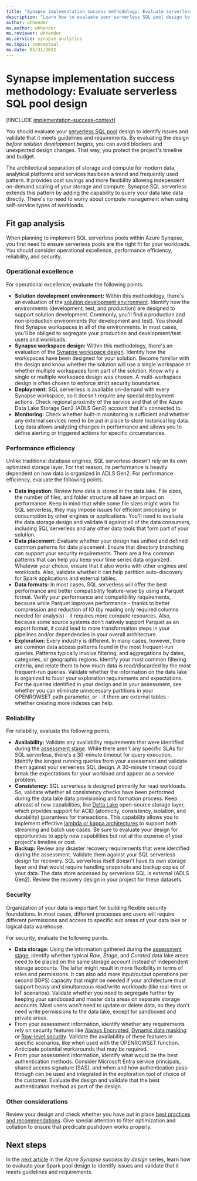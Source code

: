 ```yaml
---
title: "Synapse implementation success methodology: Evaluate serverless SQL pool design"
description: "Learn how to evaluate your serverless SQL pool design to identify issues and validate that it meets guidelines and requirements."
author: whhender
ms.author: whhender
ms.reviewer: whhender
ms.service: synapse-analytics
ms.topic: conceptual
ms.date: 05/31/2022
---
```


# Synapse implementation success methodology: Evaluate serverless SQL pool design

[!INCLUDE [implementation-success-context](includes/implementation-success-context.md)]

You should evaluate your [serverless SQL pool](../sql/on-demand-workspace-overview.md) design to identify issues and validate that it meets guidelines and requirements. By evaluating the design *before solution development begins*, you can avoid blockers and unexpected design changes. That way, you protect the project's timeline and budget.

The architectural separation of storage and compute for modern data, analytical platforms and services has been a trend and frequently used pattern. It provides cost savings and more flexibility allowing independent on-demand scaling of your storage and compute. Synapse SQL serverless extends this pattern by adding the capability to query your data lake data directly. There's no need to worry about compute management when using self-service types of workloads.

## Fit gap analysis

When planning to implement SQL serverless pools within Azure Synapse, you first need to ensure serverless pools are the right fit for your workloads. You should consider operational excellence, performance efficiency, reliability, and security.

### Operational excellence

For operational excellence, evaluate the following points.

- **Solution development environment:** Within this methodology, there's an evaluation of the [solution development environment](implementation-success-evaluate-solution-development-environment-design.md). Identify how the environments (development, test, and production) are designed to support solution development. Commonly, you'll find a production and non-production environments (for development and test). You should find Synapse workspaces in all of the environments. In most cases, you'll be obliged to segregate your production and development/test users and workloads.
- **Synapse workspace design:** Within this methodology, there's an evaluation of the [Synapse workspace design](implementation-success-evaluate-workspace-design.md). Identify how the workspaces have been designed for your solution. Become familiar with the design and know whether the solution will use a single workspace or whether multiple workspaces form part of the solution. Know why a single or multiple workspace design was chosen. A multi-workspace design is often chosen to enforce strict security boundaries.
- **Deployment:** SQL serverless is available on-demand with every Synapse workspace, so it doesn't require any special deployment actions. Check regional proximity of the service and that of the Azure Data Lake Storage Gen2 (ADLS Gen2) account that it's connected to.
- **Monitoring:** Check whether built-in monitoring is sufficient and whether any external services need to be put in place to store historical log data. Log data allows analyzing changes in performance and allows you to define alerting or triggered actions for specific circumstances.

### Performance efficiency

Unlike traditional database engines, SQL serverless doesn't rely on its own optimized storage layer. For that reason, its performance is heavily dependent on how data is organized in ADLS Gen2. For performance efficiency, evaluate the following points.

- **Data ingestion:** Review how data is stored in the data lake. File sizes, the number of files, and folder structure all have an impact on performance. Keep in mind that while some file sizes might work for SQL serverless, they may impose issues for efficient processing or consumption by other engines or applications. You'll need to evaluate the data storage design and validate it against all of the data consumers, including SQL serverless and any other data tools that form part of your solution.
- **Data placement:** Evaluate whether your design has unified and defined common patterns for data placement. Ensure that directory branching can support your security requirements. There are a few common patterns that can help you keep your time series data organized. Whatever your choice, ensure that it also works with other engines and workloads. Also, validate whether it can help partition auto-discovery for Spark applications and external tables.
- **Data formats:** In most cases, SQL serverless will offer the best performance and better compatibility feature-wise by using a Parquet format. Verify your performance and compatibility requirements, because while Parquet improves performance - thanks to better compression and reduction of IO (by reading only required columns needed for analysis) - it requires more compute resources. Also, because some source systems don't natively support Parquet as an export format, it could lead to more transformation steps in your pipelines and/or dependencies in your overall architecture.
- **Exploration:** Every industry is different. In many cases, however, there are common data access patterns found in the most frequent-run queries. Patterns typically involve filtering, and aggregations by dates, categories, or geographic regions. Identify your most common filtering criteria, and relate them to how much data is read/discarded by the most frequent-run queries. Validate whether the information on the data lake is organized to favor your exploration requirements and expectations. For the queries identified in your design and in your assessment, see whether you can eliminate unnecessary partitions in your OPENROWSET path parameter, or - if there are external tables - whether creating more indexes can help.

### Reliability

For reliability, evaluate the following points.

- **Availability:** Validate any availability requirements that were identified during the [assessment stage](implementation-success-assess-environment.md). While there aren't any specific SLAs for SQL serverless, there's a 30-minute timeout for query execution. Identify the longest running queries from your assessment and validate them against your serverless SQL design. A 30-minute timeout could break the expectations for your workload and appear as a service problem.
- **Consistency:** SQL serverless is designed primarily for read workloads. So, validate whether all consistency checks have been performed during the data lake data provisioning and formation process. Keep abreast of new capabilities, like [Delta Lake](../spark/apache-spark-what-is-delta-lake.md) open-source storage layer, which provides support for ACID (atomicity, consistency, isolation, and durability) guarantees for transactions. This capability allows you to implement effective [lambda or kappa architectures](/azure/architecture/data-guide/big-data/) to support both streaming and batch use cases. Be sure to evaluate your design for opportunities to apply new capabilities but not at the expense of your project's timeline or cost.
- **Backup:** Review any disaster recovery requirements that were identified during the assessment. Validate them against your SQL serverless design for recovery. SQL serverless itself doesn't have its own storage layer and that would require handling snapshots and backup copies of your data. The data store accessed by serverless SQL is external (ADLS Gen2). Review the recovery design in your project for these datasets.

### Security

Organization of your data is important for building flexible security foundations. In most cases, different processes and users will require different permissions and access to specific sub areas of your data lake or logical data warehouse.

For security, evaluate the following points.

- **Data storage:** Using the information gathered during the [assessment stage](implementation-success-assess-environment.md), identify whether typical *Raw*, *Stage*, and *Curated* data lake areas need to be placed on the same storage account instead of independent storage accounts. The latter might result in more flexibility in terms of roles and permissions. It can also add more input/output operations per second (IOPS) capacity that might be needed if your architecture must support heavy and simultaneous read/write workloads (like real-time or IoT scenarios). Validate whether you need to segregate further by keeping your sandboxed and master data areas on separate storage accounts. Most users won't need to update or delete data, so they don't need write permissions to the data lake, except for sandboxed and private areas.
- From your assessment information, identify whether any requirements rely on security features like [Always Encrypted](/sql/relational-databases/security/encryption/always-encrypted-database-engine?view=sql-server-ver15&viewFallbackFrom=azure-sqldw-latest&preserve-view=true), [Dynamic data masking](/azure/azure-sql/database/dynamic-data-masking-overview?view=azuresql&preserve-view=true) or [Row-level security](/sql/relational-databases/security/row-level-security?view=azure-sqldw-latest&preserve-view=true). Validate the availability of these features in specific scenarios, like when used with the OPENROWSET function. Anticipate potential workarounds that may be required.
- From your assessment information, identify what would be the best authentication methods. Consider Microsoft Entra service principals, shared access signature (SAS), and when and how authentication pass-through can be used and integrated in the exploration tool of choice of the customer. Evaluate the design and validate that the best authentication method as part of the design.

### Other considerations

Review your design and check whether you have put in place [best practices and recommendations](../sql/best-practices-serverless-sql-pool.md). Give special attention to filter optimization and collation to ensure that predicate pushdown works properly.

## Next steps

In the [next article](implementation-success-evaluate-spark-pool-design.md) in the *Azure Synapse success by design* series, learn how to evaluate your Spark pool design to identify issues and validate that it meets guidelines and requirements.
